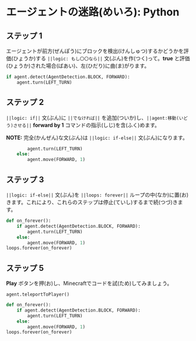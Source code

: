 # エージェントの迷路(めいろ): Python


## ステップ 1

エージェントが前方(ぜんぽう)にブロックを検出(けんしゅつ)するかどうかを評価(ひょうか)する ``||logic: もし〇〇なら||`` 文(ぶん)を作(つく)って。**true** と評価(ひょうか)された場合(ばあい)、左(ひだり)に曲(ま)がります。

```python
if agent.detect(AgentDetection.BLOCK, FORWARD):
    agent.turn(LEFT_TURN)
```

## ステップ 2

``||logic: if||`` 文(ぶん)に ``||でなければ||`` を追加(ついか)し、``||agent:移動(いどう)させる||`` **forward by 1** コマンドの指示(しじ)を含(ふく)めます。

**NOTE:** 完全(かんぜん)な文(ぶん)は ``||logic: if-else||`` 文(ぶん)になります。

```python
        agent.turn(LEFT_TURN)
    else:
        agent.move(FORWARD, 1)
```

## ステップ 3

``||logic: if-else||`` 文(ぶん)を ``||loops: forever||`` ループの中(なか)に置(お)きます。これにより、これらのステップは停止(ていし)するまで続(つづ)きます。

```python
def on_forever():
    if agent.detect(AgentDetection.BLOCK, FORWARD):
        agent.turn(LEFT_TURN)
    else:
        agent.move(FORWARD, 1)
loops.forever(on_forever)
```
## ステップ 5
**Play** ボタンを押(お)し、Minecraftでコードを試(ため)してみましょう。

```ghost
agent.teleportToPlayer()
```
```python
def on_forever():
    if agent.detect(AgentDetection.BLOCK, FORWARD):
        agent.turn(LEFT_TURN)
    else:
        agent.move(FORWARD, 1)
loops.forever(on_forever)
```